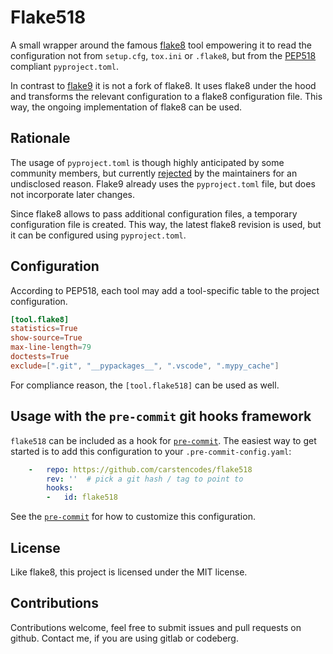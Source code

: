 # Flake518

A small wrapper around the famous [flake8](https://flake8.pycqa.org/) tool empowering it to read
the configuration not from `setup.cfg`, `tox.ini` or `.flake8`, but from the [PEP518](https://www.python.org/dev/peps/pep-0518/)
compliant `pyproject.toml`.

In contrast to [flake9](https://gitlab.com/retnikt/flake9) it is not a fork of flake8. It uses flake8 under the hood and transforms
the relevant configuration to a flake8 configuration file. This way, the ongoing implementation of flake8 can be used.

## Rationale

The usage of `pyproject.toml` is though highly anticipated by some community members, but currently [rejected](https://github.com/PyCQA/flake8/issues/234) by the maintainers for an undisclosed reason. Flake9 already uses the `pyproject.toml` file, but does not incorporate later changes.

Since flake8 allows to pass additional configuration files, a temporary configuration file is created. This way, the latest flake8 revision is used, but it can be configured using `pyproject.toml`.

## Configuration

According to PEP518, each tool may add a tool-specific table to the project configuration.

```toml
[tool.flake8]
statistics=True
show-source=True
max-line-length=79
doctests=True
exclude=[".git", "__pypackages__", ".vscode", ".mypy_cache"]
```

For compliance reason, the `[tool.flake518]` can be used as well.

## Usage with the `pre-commit` git hooks framework

`flake518` can be included as a hook for [`pre-commit`](https://pre-commit.com/).
The easiest way to get started is to add this configuration to your `.pre-commit-config.yaml`:

```yaml
    -   repo: https://github.com/carstencodes/flake518
        rev: ''  # pick a git hash / tag to point to
        hooks:
        -   id: flake518
```

See the [`pre-commit`](https://pre-commit.com/#pre-commit-configyaml---hooks) for how to customize this configuration. 

## License

Like flake8, this project is licensed under the MIT license.

## Contributions

Contributions welcome, feel free to submit issues and pull requests on github.
Contact me, if you are using gitlab or codeberg.
